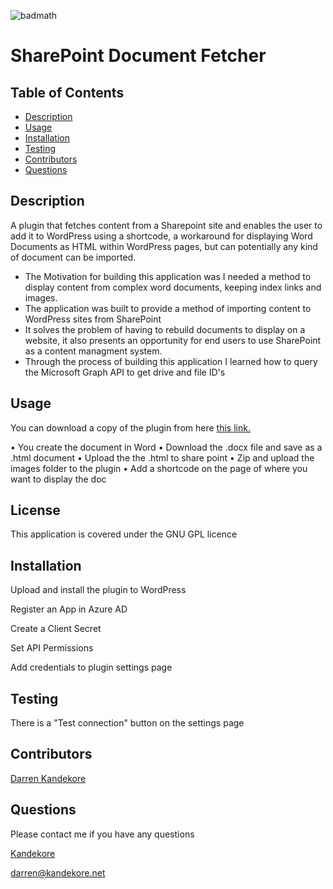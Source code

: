 ![badmath](https://img.shields.io/badge/license-GPL-blue)

# SharePoint Document Fetcher

## Table of Contents

- [Description](#Description)
- [Usage](#usage)
- [Installation](#installation)
- [Testing](#testing)
- [Contributors](#Contributors)
- [Questions](#Questions)

## Description

A plugin that fetches content from a Sharepoint site and enables the user to add it to WordPress using a shortcode, a workaround for displaying Word Documents as HTML within WordPress pages, but can potentially any kind of document can be imported.

- The Motivation for building this application was I needed a method to display content from complex word documents, keeping index links and images.
- The application was built to provide a method of importing content to WordPress sites from SharePoint
- It solves the problem of having to rebuild documents to display on a website, it also presents an opportunity for end users to use SharePoint as a content managment system.
- Through the process of building this application I learned how to query the Microsoft Graph API to get drive and file ID's

## Usage

You can download a copy of the plugin from here [this link.](https://wpsharepointfetch.wordpresswizard.net/)

• You create the document in Word
• Download the .docx file and save as a .html document
• Upload the the .html to share point
• Zip and upload the images folder to the plugin
• Add a shortcode on the page of where you want to display the doc

## License

This application is covered under the GNU GPL licence

## Installation

Upload and install the plugin to WordPress

Register an App in Azure AD

Create a Client Secret

Set API Permissions

Add credentials to plugin settings page

## Testing

There is a "Test connection" button on the settings page

## Contributors

[Darren Kandekore](https://github.com/Kandekore)

## Questions

Please contact me if you have any questions

[Kandekore](https://github.com/Kandekore)

[darren@kandekore.net](mailto:darren@kandekore.net)
